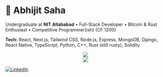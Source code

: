 # 👋 Abhijit Saha  

Undergraduate at **NIT Allahabad** • Full-Stack Developer • Bitcoin & Rust Enthusiast • Competitive Programmer(ish) (CF 1200)  

**Tech:** React, Next.js, Tailwind CSS, Node.js, Express, MongoDB, Django, React Native, TypeScript, Python, C++, Rust (still rusty), Solidity  

<p align="center">
  <img src="https://github-readme-stats.vercel.app/api?username=abhigit-saha&show_icons=true&theme=tokyonight&hide_border=true&count_private=true" />
  <br/>
  <img src="https://github-readme-stats.vercel.app/api/top-langs/?username=abhigit-saha&layout=compact&theme=tokyonight&hide_border=true&langs_count=8" />
</p>

[![LinkedIn](https://img.shields.io/badge/LinkedIn-0A66C2?style=for-the-badge&logo=linkedin&logoColor=white)](https://www.linkedin.com/in/abhijit-saha-a440b5291/)  
